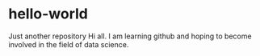 # hello-world
Just another repository
Hi all.
I am learning github and hoping to become involved in the field of data science.
